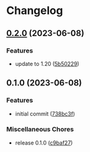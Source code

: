 # Changelog

## [0.2.0](https://github.com/scriptcoded/scripts-difficulty-balancer/compare/v0.1.0...v0.2.0) (2023-06-08)


### Features

* update to 1.20 ([5b50229](https://github.com/scriptcoded/scripts-difficulty-balancer/commit/5b50229fdefd66ba7c45bd0c0155892f83fcfcc5))

## 0.1.0 (2023-06-08)


### Features

* initial commit ([738bc3f](https://github.com/scriptcoded/scripts-difficulty-balancer/commit/738bc3f192840d8a653a99eb6fa5aefc5983a801))


### Miscellaneous Chores

* release 0.1.0 ([c9baf27](https://github.com/scriptcoded/scripts-difficulty-balancer/commit/c9baf27c01f0a4fa0885cb16da5b1322a0ad3d63))
